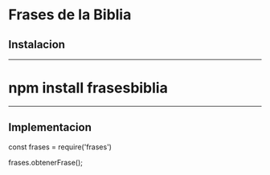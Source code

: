 # Frases de la Biblia


## Instalacion
---------------------
# npm install frasesbiblia
---------------------

## Implementacion
const frases = require('frases')

frases.obtenerFrase();


